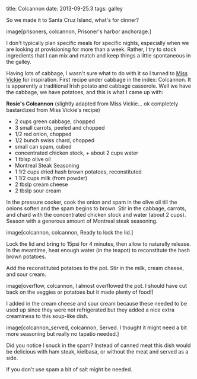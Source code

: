 title: Colcannon
date: 2013-09-25.3
tags: galley

So we made it to Santa Cruz Island, what's for dinner? 

image[prisoners, colcannon, Prisoner's harbor anchorage.]


I don't typically plan specific meals for specific nights, especially when we are looking 
at provisioning for more than a week.  Rather, I try to stock ingredients that I can mix and 
match and keep things a little spontaneous in the galley.

Having lots of cabbage, I wasn't sure what to do with it so I turned to [Miss Vickie](http://www.amazon.com/Miss-Vickies-Pressure-Cooker-Recipes/dp/0764597264)
for inspiration.  First recipe under cabbage in the index: Colcannon.  It is apparently a 
traditional Irish potato and cabbage casserole.  Well we have the cabbage, we have potatoes, 
and this is what I came up with:

__Rosie's Colcannon__ (slightly adapted from Miss Vickie... ok completely bastardized from Miss Vickie's recipe)

* 2 cups green cabbage, chopped
* 3 small carrots, peeled and chopped
* 1/2 red onion, chopped
* 1/2 bunch swiss chard, chopped
* small can spam, cubed
* concentrated chicken stock, + about 2 cups water
* 1 tblsp olive oil
* Montreal Steak Seasoning
* 1 1/2 cups dried hash brown potatoes, reconstituted
* 1 1/2 cups milk (from powder)
* 2 tbslp cream cheese
* 2 tbslp sour cream


In the pressure cooker, cook the onion and spam in the olive oil till the onions soften and the spam begins to brown. 
Stir in the cabbage, carrots, and chard with the concentrated chicken stock and water (about 2 cups). 
Season with a generous amount of Montreal steak seasoning.
 
image[colcannon, colcannon, Ready to lock the lid.]
 
Lock the lid  and bring to 15psi for 4 minutes, then allow to naturally release.  In the meantime, 
heat enough water (in the teapot) to reconstitute the hash brown potatoes.  

Add the reconstituted potatoes to the pot.  Stir in the milk, cream cheese, and sour cream.  

image[overflow, colcannon, I almost overflowed the pot.  I should have cut back on the veggies or potatoes but it made plenty of food!]


I added in the cream cheese and sour cream because these needed to be used up since they were 
not refrigerated but they added a nice extra creaminess to this soup-like dish.

image[colcannon_served, colcannon, Served.  I thought it might need a bit more seasoning but really no tapatio needed.]


Did you notice I snuck in the spam?  Instead of canned meat this dish would be delicious 
with ham steak, kielbasa, or without the meat and served as a side.  

If you don't use spam a bit of salt might be needed.







  









